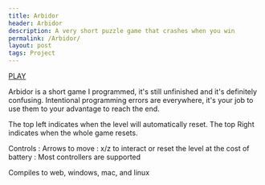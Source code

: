 ```yaml
---
title: Arbidor
header: Arbidor
description: A very short puzzle game that crashes when you win
permalink: /Arbidor/
layout: post
tags: Project
---
```


[PLAY](https://camerondugan.com/arbidor/play)

Arbidor is a short game I programmed, it's still unfinished and it's definitely confusing. Intentional programming errors are everywhere, it's your job to use them to your advantage to reach the end.

The top left indicates when the level will automatically reset.
The top Right indicates when the whole game resets.

Controls
: Arrows to move 
: x/z to interact or reset the level at the cost of battery
: Most controllers are supported


Compiles to web, windows, mac, and linux
